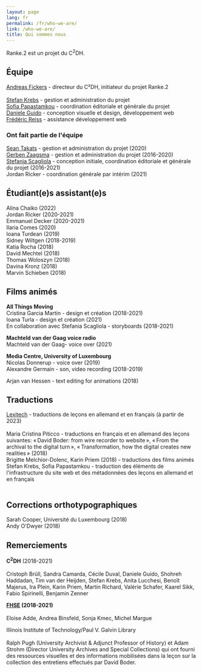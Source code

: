 ```yaml
---
layout: page
lang: fr
permalink: /fr/who-we-are/
link: /who-we-are/
title: Qui sommes nous
---
```


<!-- more -->


Ranke.2 est un projet du C<sup>2</sup>DH.

## Équipe

[Andreas Fickers](https://www.c2dh.uni.lu/people/andreas-fickers) - directeur du C²DH, initiateur du projet Ranke.2 <br>  
[Stefan Krebs](https://www.c2dh.uni.lu/people/stefan-krebs) - gestion et administration du projet <br> 
[Sofia Papastamkou](https://www.c2dh.uni.lu/people/sofia-papastamkou) - coordination éditoriale et générale du projet <br>
[Daniele Guido](https://www.c2dh.uni.lu/people/daniele-guido) - conception visuelle et design, développement web <br>
[Frédéric Reiss](https://www.c2dh.uni.lu/people/frederic-reiss) - assistance développement web <br>


### Ont fait partie de l'équipe

[Sean Takats](https://www.c2dh.uni.lu/people/sean-takats) - gestion et administration du projet (2020) <br>
[Gerben Zaagsma](https://www.c2dh.uni.lu/people/gerben-zaagsma) - gestion et administration du projet (2016-2020) <br> 
[Stefania Scagliola](https://www.c2dh.uni.lu/people/stefania-scagliola) - conception initiale, coordination éditoriale et générale du projet (2016-2021) <br> 
Jordan Ricker - coordination générale par intérim (2021) <br> 

 
## Étudiant(e)s assistant(e)s

Alina Chaiko (2022) <br> 
Jordan Ricker (2020-2021) <br> 
Emmanuel Decker (2020-2021) <br> 
Ilaria Comes (2020) <br> 
Ioana Turdean (2019) <br> 
Sidney Wiltgen (2018-2019) <br> 
Katia Rocha (2018) <br>
David Mechtel (2018) <br> 
Thomas Woloszyn (2018) <br> 
Davina Kronz (2018) <br> 
Marvin Schieben (2018) <br> 


## Films animés

**All Things Moving** <br> 
Cristina Garcia Martin - design et création (2018-2021) <br> 
Ioana Turla - design et création (2021) <br> 
En collaboration avec Stefania Scagliola - storyboards (2018-2021)

**Machteld van der Gaag voice radio** <br> 
Machteld van der Gaag- voice over (2021) <br>  

**Media Centre, University of Luxembourg** <br>
Nicolas Donnerup - voice over (2019) <br> 
Alexandre Germain - son, video recording (2018-2019)<br>

Arjan van Hessen - text editing for animations (2018) <br>


## Traductions

[Lexitech](https://lexitech.eu/fr) - traductions de leçons en allemand et en français (à partir de 2023) <br>   
Maria Cristina Piticco - traductions en français et en allemand des leçons suivantes: &laquo;&#x202F;David Boder: from wire recorder to website&#x202F;&raquo;, &laquo;&#x202F;From the archival to the digital turn&#x202F;&raquo;, &laquo;&#x202F;Transformation, how the digital creates new realities&#x202F;&raquo; (2018) <br>
Brigitte Melchior-Dolenc, Karin Priem (2018) - traductions des films animés <br>
Stefan Krebs, Sofia Papastamkou - traduction des éléments de l'infrastructure du site web et des métadonnées des leçons en allemand et en français  
<br>


## Corrections orthotypographiques 
Sarah Cooper, Université du Luxembourg (2018) <br>
Andy O'Dwyer (2018) <br>


## Remerciements 

**C<sup>2</sup>DH** (2018-2021) <br> <br> 
Cristoph Brüll, Sandra Camarda, Cécile Duval, Daniele Guido, Shohreh Haddadan, Tim van der Heijden, Stefan Krebs, Anita Lucchesi, Benoît Majerus, Ira Plein, Karin Priem, Martin Richard, Valérie Schafer, Kaarel Sikk, Fabio Spirinelli, Benjamin Zenner <br>

**[FHSE](https://wwwfr.uni.lu/fhse) (2018-2021)** <br> <br> 
Eloise Adde, Andrea Binsfeld, Sonja Kmec, Michel Margue <br>

Illinois Institute of Technology/Paul V. Galvin Library<br> <br>
Ralph Pugh (University Archivist & Adjunct Professor of History) et Adam Strohm (Director University Archives and Special Collections) qui ont fourni des ressources visuelles et des informations mobilisées dans la leçon sur la collection des entretiens effectués par David Boder. 